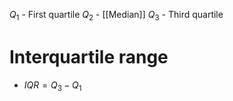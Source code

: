 $Q_1$ - First quartile
$Q_2$ - [[Median]]
$Q_3$ - Third quartile

# Interquartile range
- $IQR = Q_{3}-Q_{1}$
